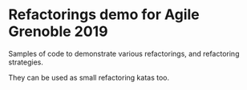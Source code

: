# Refactorings demo for Agile Grenoble 2019

Samples of code to demonstrate various refactorings, and refactoring strategies.

They can be used as small refactoring katas too.
